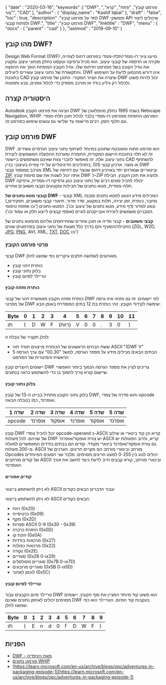 {
  "date" : "2020-03-16",
  "keywords" :[ "DWF", "פורמט קובץ", "פתח", "קרא", "צור", "CAD" ],
  "author" : {
    "display_name" : "Kashif Iqbal"
},
  "draft" : "false",
  "toc" : true,
  "description" :"למד על פורמט קובץ DWF וממשקי API שיכולים ליצור ולפתוח קובצי DWF.",
  "title" :"פורמט קובץ DWF",
  "linktitle" : "DWF",
  "menu" : {
    "docs" : {
      "parent" : "cad"
}
},
  "lastmod" : "2019-09-10"
}

## מהו קובץ DWF?

Design Web Format (DWF) מייצג ציור דו-ממדי/תלת-ממדי בפורמט דחוס לצפייה, סקירה או הדפסה של קובצי עיצוב. הוא מכיל גרפיקה וטקסט כחלק מנתוני עיצוב ומקטין את גודל הקובץ בשל הפורמט הדחוס שלו. גודל הקובץ המופחת הופך את ההפצה והתקשורת של נתוני עיצוב עשירים ליעילים. DWF אינו דורש מהנמען לדעת על השימוש בתוכנת CAD שיצרה את הציור המקורי. התוכן של פורמט קובץ DWF יכול להיות פשוט ולכלול רק גיליון בודד או מורכב מספיק כדי לכלול גופנים, צבע ותמונות.

## היסטוריה קצרה ##

Autodesk הציגה את פורמט הקובץ DWF בשנת 1995 כחלק מהפלאגין של Netscape Navigation, WHIP. הפורמט התפתח מפורמט דו-ממדי בלבד לכלול תוכן תלת-ממדי עם חלוף הזמן. רבים מיישומי צד שלישי גם עושים שימוש בפורמט זה.

## פורמט קובץ DWF ##

DWF הוא פורמט פתוח ומאובטח שתוכנן במיוחד לשיתוף נתוני עיצוב הנדסיים עשירים. זה לא תלוי בתוכנת היישום המקורית, החומרה ומערכת ההפעלה המשמשים ליצירת נתוני עיצוב אלה. זה מאפשר לחברי צוות שאינם משתמשים ביישומי CAD להשתתף בתהליכים הדיגיטליים על ידי צפייה בעיצובי בניין, GIS או מוצר. ארכיון קבצי DWF מורכב ממספר קבצי XML ובינאריים שנארזים יחד בארכיון דחוס שנוצר עם דחיסה של [ZIP](/he/compression/zip/). אתה יכול לשנות את שם סיומת קובץ DWF ל-ZIP ולהציג את תוכן הקובץ. חבילת DWF יכולה להכיל סוגים רבים של נתוני עיצוב כגון גרפיקה דו-ממדית, גרפיקה תלת-ממדית, מטא-נתונים של חבילות ומקטעים וקבצי משאבים אחרים.

**קובצי מטא נתונים של DWF** - קובצי XML המכילים מידע הנוגע למטא נתונים ומבנה (מחבר, כותרת, זמן יצירה, תלות במקטע, סדר מדור, תיאורי קבצי משאבים, תפקידים, טיפוסי mime וכו') ונוגע למדור (דף מידע, מטא נתונים של עיצוב וכו'). המטא-נתונים המבניים משמשים ליצירת אובייקטים לוגיים (אוספי קבצים לייצוג חלק או עמוד וכו').

**קבצי משאבים** - קבצי מדיה או תוכן אחרים שמתייחסים אליהם מהמטא נתונים של החבילה/הסעיף והם בדרך כלל מצגות של נתוני עיצוב בפורמטים שונים (ZGL, W2D, [JPG](/he/image/jpeg/), [PNG](/he/image/png/), AVI, XML, [TXT](/he/word-processing/txt/), [DOC](/he/word-processing/doc/) וכו')

### פרטי פורמט הקובץ ###

קבצי DWF מאורגנים לשלושה חלקים עיקריים כפי שמוצג להלן.

* כותרת זיהוי קובץ
* בלוק נתוני קובץ
* טריילר לסיום קובץ

#### כותרת מזהה קובץ ####

כותרת מזהה הקובץ מאפשרת זיהוי של קבצי DWF לפי יישומים. זה גם מזהה איזו גרסה של מפרטי DWF שימשה לקידוד הקובץ. זוהי כותרת בת 12 בתים המסודרת באופן הבא:


|Byte|0|1|2|3|4|5|6|7|8|9|10|11
--- | --- |--- | --- |--- | --- |--- | --- |--- | --- |--- | --- |--- |
|תו|(|D|W|F|(רווח)|V|0|0|.|3|0|)

להלן תקציר של טבלה זו:

* ששת הבתים הראשונים של הכותרת מייצגים תמיד תווי ASCII "(DWF V"
* 5 הבתים הבאים מכילים מידע על מספר הגרסה, למשל "00.30" עם ערך הגרסה הראשית והמינורית של הפורמט

יישומים היוצרים קובץ DWF צריכים לציין את מספר הגרסה הנמוך ביותר האפשרי שיישום קורא צריך לתמוך בו כדי להשתמש כראוי בנתונים.

#### בלוק נתוני קובץ ####

בלוק נתוני הקובץ מתחיל בבייט ה-13 של קובץ DWF, והוא סדרה של צמדי opcode ואופרנד, כמו בטבלה הבאה.

|שדה 1|שדה 2|שדה 3|שדה 4|שדה 5|שדה 5
--- | --- |--- | --- |--- | --- |
|opcode|אופרנד|אופקוד|אופרנד|אופקוד|אופרנד

קובץ DWF יכול להכיל צמדי opcode-operand כ-ASCII קריא וכן קוד בינארי או שילוב של שניהם. לכל פעולות DWF יש צורת אופקוד/אופרנד ASCII קריא, ולרוב הפעולות יש גם צורת אופקוד/אופרנד בינארי מקודד. קודים הם בבתים בודדים המאפשרים למעלה מ-200 פעולות. ASCII מורחב ובינארי מורחב הם מקרים חריגים. הערכים של Opcodes יכולים לנוע בין 0-255 למעט חריגים מסוימים. מלבד שני הסוגים המיוחדים של קודים מורחבים ASCII ובינארי מורחב, קורא קבצים חייב לדעת כיצד לחשב את אורך האופרנד.

##### קודים אסורים #####

לא ניתן להשתמש בייצוגי ASCII עבור הדברים הבאים כקודים:

לא ניתן להשתמש בייצוגי ASCII הבאים כקודים:

* רווח (0x20)
* כרטיסייה (0x09)
* מקף (0x2D)
* ספרות ASCII 0-9 (0x30 - 0x39)
* החזרת כרכרה (0x0D)
* הזנת קו (0x0A)
* מרכאות בודדות (0x27)
* מרכאות כפולות (0x22)
* נקודה (0x2E)
* סוגריים (0x28 ו-0x29)
* סוגריים מסולסלים (0x7B ו-0x7D)
* סוגריים מרובעים (0x5B ו-0x5D)
* לוכסן לאחור (0x5C)

#### טריילר לסיום קובץ ####

טריילר סיום הקבצים עבור DWF הוא פשוט קוד מיוחד המציין את סוף הקובץ. יישומים מסוימים יכולים לאחסן נתונים שאינם DWF בעקבות קוד הסיום. הטריילר הוא כפי שמוצג להלן:


|Byte|0|1|2|3|4|5|6|7|8|9
---|---|---|---|---|---|---|---|---|---|---|
|תו|(|E|n|d|0|f|D|W|F|)

## הפניות ##

* [DWF - מאת ויקיפדיה](https://en.wikipedia.org/wiki/Design_Web_Format)
* [פורמט נתונים WHIP](http://paulbourke.net/dataformats/whip/)
* [https://learn.microsoft.com/en-us/archive/blogs/opc/adventures-in-packaging-episode-1](https://learn.microsoft.com/en-us/archive/blogs/opc/adventures-in-packaging-episode-1)


